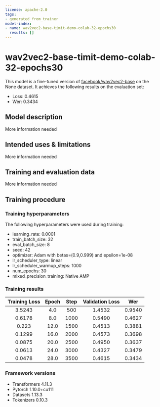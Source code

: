 ```yaml
---
license: apache-2.0
tags:
- generated_from_trainer
model-index:
- name: wav2vec2-base-timit-demo-colab-32-epochs30
  results: []
---
```


<!-- This model card has been generated automatically according to the information the Trainer had access to. You
should probably proofread and complete it, then remove this comment. -->

# wav2vec2-base-timit-demo-colab-32-epochs30

This model is a fine-tuned version of [facebook/wav2vec2-base](https://huggingface.co/facebook/wav2vec2-base) on the None dataset.
It achieves the following results on the evaluation set:
- Loss: 0.4615
- Wer: 0.3434

## Model description

More information needed

## Intended uses & limitations

More information needed

## Training and evaluation data

More information needed

## Training procedure

### Training hyperparameters

The following hyperparameters were used during training:
- learning_rate: 0.0001
- train_batch_size: 32
- eval_batch_size: 8
- seed: 42
- optimizer: Adam with betas=(0.9,0.999) and epsilon=1e-08
- lr_scheduler_type: linear
- lr_scheduler_warmup_steps: 1000
- num_epochs: 30
- mixed_precision_training: Native AMP

### Training results

| Training Loss | Epoch | Step | Validation Loss | Wer    |
|:-------------:|:-----:|:----:|:---------------:|:------:|
| 3.5243        | 4.0   | 500  | 1.4532          | 0.9540 |
| 0.6178        | 8.0   | 1000 | 0.5490          | 0.4627 |
| 0.223         | 12.0  | 1500 | 0.4513          | 0.3881 |
| 0.1299        | 16.0  | 2000 | 0.4573          | 0.3698 |
| 0.0875        | 20.0  | 2500 | 0.4950          | 0.3637 |
| 0.0613        | 24.0  | 3000 | 0.4327          | 0.3479 |
| 0.0478        | 28.0  | 3500 | 0.4615          | 0.3434 |


### Framework versions

- Transformers 4.11.3
- Pytorch 1.10.0+cu111
- Datasets 1.13.3
- Tokenizers 0.10.3
